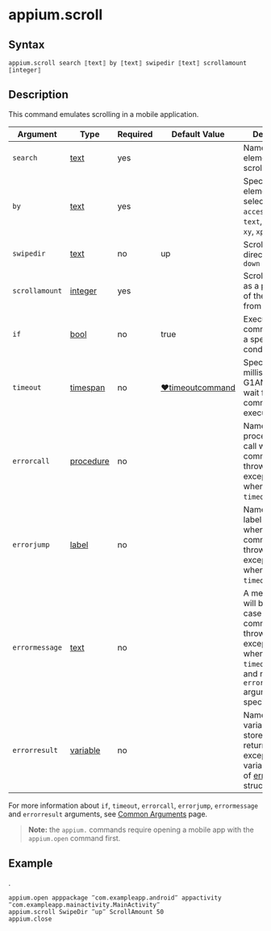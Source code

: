 # appium.scroll

## Syntax

```G1ANT
appium.scroll search ⟦text⟧ by ⟦text⟧ swipedir ⟦text⟧ scrollamount ⟦integer⟧
```

## Description

This command emulates scrolling in a mobile application.

| Argument | Type | Required | Default Value | Description |
| -------- | ---- | -------- | ------------- | ----------- |
|`search`| [text](https://manual.g1ant.com/link/G1ANT.Language/G1ANT.Language/Structures/TextStructure.md) | yes |  | Name of the element to be scrolled |
|`by`| [text](https://manual.g1ant.com/link/G1ANT.Language/G1ANT.Language/Structures/TextStructure.md) | yes |  | Specifies an element selector: `id`, `accessibilityid`, `text`, `partialid`, `xy`, `xpath` |
|`swipedir`| [text](https://manual.g1ant.com/link/G1ANT.Language/G1ANT.Language/Structures/TextStructure.md) | no | up |Scrolling direction: `up` or `down` |
|`scrollamount`| [integer](https://manual.g1ant.com/link/G1ANT.Language/G1ANT.Language/Structures/IntegerStructure.md) | yes | | Scrolling amount as a percentage of the screen: from `0` to `100` |
| `if`           | [bool](https://manual.g1ant.com/link/G1ANT.Language/G1ANT.Language/Structures/BooleanStructure.md) | no       | true                                                        | Executes the command only if a specified condition is true   |
| `timeout`      | [timespan](https://manual.g1ant.com/link/G1ANT.Language/G1ANT.Language/Structures/TimeSpanStructure.md) | no       | [♥timeoutcommand](https://manual.g1ant.com/link/G1ANT.Language/G1ANT.Addon.Core/Variables/TimeoutCommandVariable.md) | Specifies time in milliseconds for G1ANT.Robot to wait for the command to be executed |
| `errorcall`    | [procedure](https://manual.g1ant.com/link/G1ANT.Language/G1ANT.Language/Structures/ProcedureStructure.md) | no       |                                                             | Name of a procedure to call when the command throws an exception or when a given `timeout` expires |
| `errorjump`    | [label](https://manual.g1ant.com/link/G1ANT.Language/G1ANT.Language/Structures/LabelStructure.md) | no       |                                                             | Name of the label to jump to when the command throws an exception or when a given `timeout` expires |
| `errormessage` | [text](https://manual.g1ant.com/link/G1ANT.Language/G1ANT.Language/Structures/TextStructure.md) | no       |                                                             | A message that will be shown in case the command throws an exception or when a given `timeout` expires, and no `errorjump` argument is specified |
| `errorresult`  | [variable](https://manual.g1ant.com/link/G1ANT.Language/G1ANT.Language/Structures/VariableStructure.md) | no       |                                                             | Name of a variable that will store the returned exception. The variable will be of [error](https://manual.g1ant.com/link/G1ANT.Language/G1ANT.Language/Structures/ErrorStructure.md) structure  |

For more information about `if`, `timeout`, `errorcall`, `errorjump`, `errormessage` and `errorresult` arguments, see [Common Arguments](https://manual.g1ant.com/link/G1ANT.Manual/appendices/common-arguments.md) page.

> **Note:** the `appium.` commands require opening a mobile app with the `appium.open` command first.

## Example

.

```G1ANT
appium.open apppackage ‴com.exampleapp.android‴ appactivity ‴com.exampleapp.mainactivity.MainActivity‴
appium.scroll SwipeDir ‴up‴ ScrollAmount 50
appium.close
```

